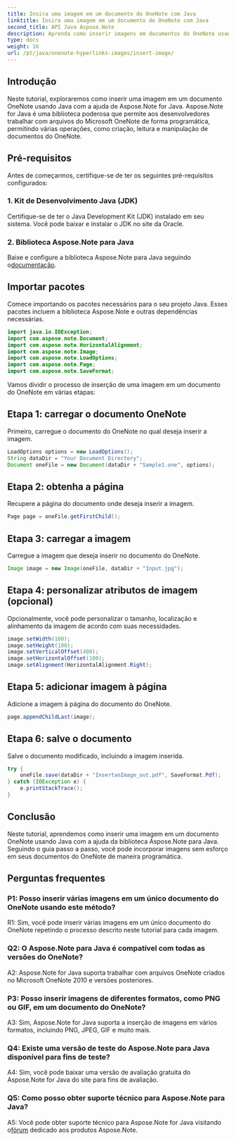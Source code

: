 ```yaml
---
title: Insira uma imagem em um documento do OneNote com Java
linktitle: Insira uma imagem em um documento do OneNote com Java
second_title: API Java Aspose.Note
description: Aprenda como inserir imagens em documentos do OneNote usando Java com a biblioteca Aspose.Note para Java. Siga nosso guia passo a passo para uma integração perfeita.
type: docs
weight: 16
url: /pt/java/onenote-hyperlinks-images/insert-image/
---
```

## Introdução

Neste tutorial, exploraremos como inserir uma imagem em um documento OneNote usando Java com a ajuda de Aspose.Note for Java. Aspose.Note for Java é uma biblioteca poderosa que permite aos desenvolvedores trabalhar com arquivos do Microsoft OneNote de forma programática, permitindo várias operações, como criação, leitura e manipulação de documentos do OneNote.

## Pré-requisitos

Antes de começarmos, certifique-se de ter os seguintes pré-requisitos configurados:

### 1. Kit de Desenvolvimento Java (JDK)
Certifique-se de ter o Java Development Kit (JDK) instalado em seu sistema. Você pode baixar e instalar o JDK no site da Oracle.

### 2. Biblioteca Aspose.Note para Java
 Baixe e configure a biblioteca Aspose.Note para Java seguindo o[documentação](https://reference.aspose.com/note/java/).

## Importar pacotes

Comece importando os pacotes necessários para o seu projeto Java. Esses pacotes incluem a biblioteca Aspose.Note e outras dependências necessárias.

```java
import java.io.IOException;
import com.aspose.note.Document;
import com.aspose.note.HorizontalAlignment;
import com.aspose.note.Image;
import com.aspose.note.LoadOptions;
import com.aspose.note.Page;
import com.aspose.note.SaveFormat;
```

Vamos dividir o processo de inserção de uma imagem em um documento do OneNote em várias etapas:

## Etapa 1: carregar o documento OneNote

Primeiro, carregue o documento do OneNote no qual deseja inserir a imagem.

```java
LoadOptions options = new LoadOptions();
String dataDir = "Your Document Directory";
Document oneFile = new Document(dataDir + "Sample1.one", options);
```

## Etapa 2: obtenha a página

Recupere a página do documento onde deseja inserir a imagem.

```java
Page page = oneFile.getFirstChild();
```

## Etapa 3: carregar a imagem

Carregue a imagem que deseja inserir no documento do OneNote.

```java
Image image = new Image(oneFile, dataDir + "Input.jpg");
```

## Etapa 4: personalizar atributos de imagem (opcional)

Opcionalmente, você pode personalizar o tamanho, localização e alinhamento da imagem de acordo com suas necessidades.

```java
image.setWidth(100);
image.setHeight(100);
image.setVerticalOffset(400);
image.setHorizontalOffset(100);
image.setAlignment(HorizontalAlignment.Right);
```

## Etapa 5: adicionar imagem à página

Adicione a imagem à página do documento do OneNote.

```java
page.appendChildLast(image);
```

## Etapa 6: salve o documento

Salve o documento modificado, incluindo a imagem inserida.

```java
try {
    oneFile.save(dataDir + "InsertanImage_out.pdf", SaveFormat.Pdf);
} catch (IOException e) {
    e.printStackTrace();
}
```

## Conclusão

Neste tutorial, aprendemos como inserir uma imagem em um documento OneNote usando Java com a ajuda da biblioteca Aspose.Note para Java. Seguindo o guia passo a passo, você pode incorporar imagens sem esforço em seus documentos do OneNote de maneira programática.

## Perguntas frequentes

### P1: Posso inserir várias imagens em um único documento do OneNote usando este método?

R1: Sim, você pode inserir várias imagens em um único documento do OneNote repetindo o processo descrito neste tutorial para cada imagem.

### Q2: O Aspose.Note para Java é compatível com todas as versões do OneNote?

A2: Aspose.Note for Java suporta trabalhar com arquivos OneNote criados no Microsoft OneNote 2010 e versões posteriores.

### P3: Posso inserir imagens de diferentes formatos, como PNG ou GIF, em um documento do OneNote?

A3: Sim, Aspose.Note for Java suporta a inserção de imagens em vários formatos, incluindo PNG, JPEG, GIF e muito mais.

### Q4: Existe uma versão de teste do Aspose.Note para Java disponível para fins de teste?

A4: Sim, você pode baixar uma versão de avaliação gratuita do Aspose.Note for Java do site para fins de avaliação.

### Q5: Como posso obter suporte técnico para Aspose.Note para Java?

 A5: Você pode obter suporte técnico para Aspose.Note for Java visitando o[fórum](https://forum.aspose.com/c/note/28) dedicado aos produtos Aspose.Note.